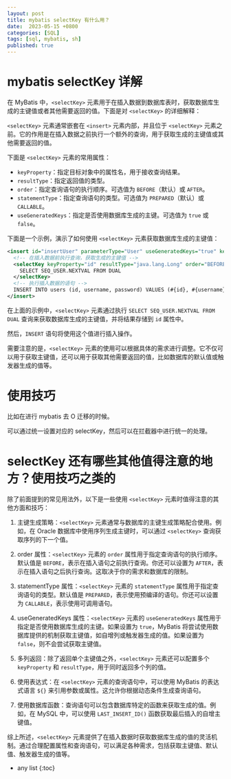 ```yaml
---
layout: post
title: mybatis selectKey 有什么用？
date:  2023-05-15 +0800
categories: [SQL]
tags: [sql, mybatis, sh]
published: true
---
```


# mybatis selectKey 详解

在 MyBatis 中，`<selectKey>` 元素用于在插入数据到数据库表时，获取数据库生成的主键值或者其他需要返回的值。下面是对 `<selectKey>` 的详细解释：

`<selectKey>` 元素通常嵌套在 `<insert>` 元素内部，并且位于 `<selectKey>` 元素之前。它的作用是在插入数据之前执行一个额外的查询，用于获取生成的主键值或其他需要返回的值。

下面是 `<selectKey>` 元素的常用属性：

- `keyProperty`：指定目标对象中的属性名，用于接收查询结果。
- `resultType`：指定返回值的类型。
- `order`：指定查询语句的执行顺序。可选值为 `BEFORE`（默认）或 `AFTER`。
- `statementType`：指定查询语句的类型。可选值为 `PREPARED`（默认）或 `CALLABLE`。
- `useGeneratedKeys`：指定是否使用数据库生成的主键。可选值为 `true` 或 `false`。

下面是一个示例，演示了如何使用 `<selectKey>` 元素获取数据库生成的主键值：

```xml
<insert id="insertUser" parameterType="User" useGeneratedKeys="true" keyProperty="id">
  <!-- 在插入数据前执行查询，获取生成的主键值 -->
  <selectKey keyProperty="id" resultType="java.lang.Long" order="BEFORE">
    SELECT SEQ_USER.NEXTVAL FROM DUAL
  </selectKey>
  <!-- 执行插入数据的语句 -->
  INSERT INTO users (id, username, password) VALUES (#{id}, #{username}, #{password})
</insert>
```

在上面的示例中，`<selectKey>` 元素通过执行 `SELECT SEQ_USER.NEXTVAL FROM DUAL` 查询来获取数据库生成的主键值，并将结果存储到 `id` 属性中。

然后，`INSERT` 语句将使用这个值进行插入操作。

需要注意的是，`<selectKey>` 元素的使用可以根据具体的需求进行调整。它不仅可以用于获取主键值，还可以用于获取其他需要返回的值，比如数据库的默认值或触发器生成的值等。

# 使用技巧

比如在进行 mybatis 去 O 迁移的时候。

可以通过统一设置对应的 selectKey，然后可以在拦截器中进行统一的处理。

# selectKey 还有哪些其他值得注意的地方？使用技巧之类的

除了前面提到的常见用法外，以下是一些使用 `<selectKey>` 元素时值得注意的其他方面和技巧：

1. 主键生成策略：`<selectKey>` 元素通常与数据库的主键生成策略配合使用。例如，在 Oracle 数据库中使用序列生成主键时，可以通过 `<selectKey>` 查询获取序列的下一个值。

2. order 属性：`<selectKey>` 元素的 `order` 属性用于指定查询语句的执行顺序。默认值是 `BEFORE`，表示在插入语句之前执行查询。你还可以设置为 `AFTER`，表示在插入语句之后执行查询。这取决于你的需求和数据库的限制。

3. statementType 属性：`<selectKey>` 元素的 `statementType` 属性用于指定查询语句的类型。默认值是 `PREPARED`，表示使用预编译的语句。你还可以设置为 `CALLABLE`，表示使用可调用语句。

4. useGeneratedKeys 属性：`<selectKey>` 元素的 `useGeneratedKeys` 属性用于指定是否使用数据库生成的主键。如果设置为 `true`，MyBatis 将尝试使用数据库提供的机制获取主键值，如自增列或触发器生成的值。如果设置为 `false`，则不会尝试获取主键值。

5. 多列返回：除了返回单个主键值之外，`<selectKey>` 元素还可以配置多个 `keyProperty` 和 `resultType`，用于同时返回多个列的值。

6. 使用表达式：在 `<selectKey>` 元素的查询语句中，可以使用 MyBatis 的表达式语言 `${}` 来引用参数或属性。这允许你根据动态条件生成查询语句。

7. 使用数据库函数：查询语句可以包含数据库特定的函数来获取生成的值。例如，在 MySQL 中，可以使用 `LAST_INSERT_ID()` 函数获取最后插入的自增主键值。

综上所述，`<selectKey>` 元素提供了在插入数据时获取数据库生成的值的灵活机制。通过合理配置属性和查询语句，可以满足各种需求，包括获取主键值、默认值、触发器生成的值等。

* any list
{:toc}